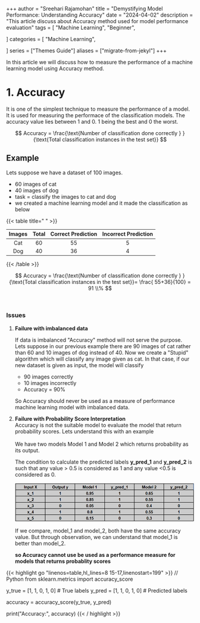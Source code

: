 +++
author = "Sreehari Rajamohan"
title = "Demystifying Model Performance: Understanding Accuracy"
date = "2024-04-02"
description = "This article discuss about Accuracy method used for model performance evaluation"
tags = [
    "Machine Learning",
    "Beginner",
    
]
categories = [
    "Machine Learning",
  
]
series = ["Themes Guide"]
aliases = ["migrate-from-jekyl"]
+++

In this article we will discuss how to measure the performance of a machine learning model using Accuracy method.

<!--more-->

# 1. Accuracy

It is one of the simplest technique to measure the performance of a model. It is used for measuring the performace of the classification models. The accuracy value lies between 1 and 0. 1 being the best and 0 the worst.

$$
 Accuracy = \frac{\text{Number of classification done correctly } }{\text{Total classification instances in the test set}}
$$

## Example

Lets suppose we have a dataset of 100 images.

- 60 images of cat
- 40 images of dog
- task = classify the images to cat and dog
- we created a machine learning model and it made the classification as below

{{< table title=" " >}}

| Images | Total | Correct Prediction | Incorrect Prediction |
| :----: | :---: | :----------------: | :------------------: |
|  Cat   |  60   |         55         |          5           |
|  Dog   |  40   |         36         |          4           |

{{< /table >}}
<br>

$$
 Accuracy = \frac{\text{Number of classification done correctly } }{\text{Total classification instances in the test set}}= \frac{ 55+36}{100} = 91 \\%
$$

<br>

### Issues

1.  <b>Failure with imbalanced data</b>

    If data is imbalanced "Accuracy" method will not serve the purpose. Lets suppose in our previous example there are 90 images of cat rather than 60 and 10 images of dog instead of 40.
    Now we create a "Stupid" algorithm which will classify any image given as cat.
    In that case, if our new dataset is given as input, the model will classify

    - 90 images correctly
    - 10 images incorrectly
    - Accuracy = 90\%

    So Accuracy should never be used as a measure of performance machine learning model with imbalanced data.

2.  <b>Failure with Probability Score Interpretation</b>  
    Accuracy is not the suitable model to evaluate the model that return probability scores. Lets understand this with an example  
    <br>
    We have two models Model 1 and Model 2 which returns probability as its output. <div>The condition to calculate the predicted labels **y_pred_1** and **y_pred_2** is such that any value > 0.5 is considered as 1 and any value <0.5 is considered as 0.

    ![alt text](../../assets/img1.png)

    If we compare, model_1 and model_2, both have the same accuracy value.
    But through observation, we can understand that model_1 is better than model_2.</div><b>
    so Accuracy cannot use be used as a performance measure for models that returns probablity scores</b>

{{< highlight go "linenos=table,hl_lines=8 15-17,linenostart=199" >}}
// Python
from sklearn.metrics import accuracy_score

y_true = [1, 1, 0, 1, 0] # True labels
y_pred = [1, 1, 0, 1, 0] # Predicted labels

accuracy = accuracy_score(y_true, y_pred)

print("Accuracy:", accuracy)
{{< / highlight >}}
